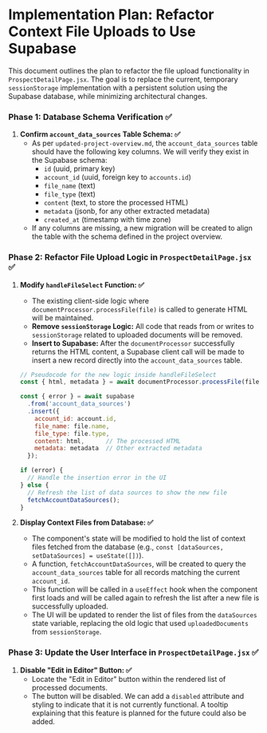 # Implementation Plan: Refactor Context File Uploads to Use Supabase

This document outlines the plan to refactor the file upload functionality in `ProspectDetailPage.jsx`. The goal is to replace the current, temporary `sessionStorage` implementation with a persistent solution using the Supabase database, while minimizing architectural changes.

### Phase 1: Database Schema Verification ✅

1.  **Confirm `account_data_sources` Table Schema: ✅**
    *   As per `updated-project-overview.md`, the `account_data_sources` table should have the following key columns. We will verify they exist in the Supabase schema:
        *   `id` (uuid, primary key)
        *   `account_id` (uuid, foreign key to `accounts.id`)
        *   `file_name` (text)
        *   `file_type` (text)
        *   `content` (text, to store the processed HTML)
        *   `metadata` (jsonb, for any other extracted metadata)
        *   `created_at` (timestamp with time zone)
    *   If any columns are missing, a new migration will be created to align the table with the schema defined in the project overview.

### Phase 2: Refactor File Upload Logic in `ProspectDetailPage.jsx` ✅

1.  **Modify `handleFileSelect` Function: ✅**
    *   The existing client-side logic where `documentProcessor.processFile(file)` is called to generate HTML will be maintained.
    *   **Remove `sessionStorage` Logic:** All code that reads from or writes to `sessionStorage` related to uploaded documents will be removed.
    *   **Insert to Supabase:** After the `documentProcessor` successfully returns the HTML content, a Supabase client call will be made to insert a new record directly into the `account_data_sources` table.

    ```javascript
    // Pseudocode for the new logic inside handleFileSelect
    const { html, metadata } = await documentProcessor.processFile(file);

    const { error } = await supabase
      .from('account_data_sources')
      .insert({
        account_id: account.id,
        file_name: file.name,
        file_type: file.type,
        content: html,      // The processed HTML
        metadata: metadata  // Other extracted metadata
      });

    if (error) {
      // Handle the insertion error in the UI
    } else {
      // Refresh the list of data sources to show the new file
      fetchAccountDataSources(); 
    }
    ```

2.  **Display Context Files from Database: ✅**
    *   The component's state will be modified to hold the list of context files fetched from the database (e.g., `const [dataSources, setDataSources] = useState([])`).
    *   A function, `fetchAccountDataSources`, will be created to query the `account_data_sources` table for all records matching the current `account_id`.
    *   This function will be called in a `useEffect` hook when the component first loads and will be called again to refresh the list after a new file is successfully uploaded.
    *   The UI will be updated to render the list of files from the `dataSources` state variable, replacing the old logic that used `uploadedDocuments` from `sessionStorage`.

### Phase 3: Update the User Interface in `ProspectDetailPage.jsx` ✅

1.  **Disable "Edit in Editor" Button: ✅**
    *   Locate the "Edit in Editor" button within the rendered list of processed documents.
    *   The button will be disabled. We can add a `disabled` attribute and styling to indicate that it is not currently functional. A tooltip explaining that this feature is planned for the future could also be added. 